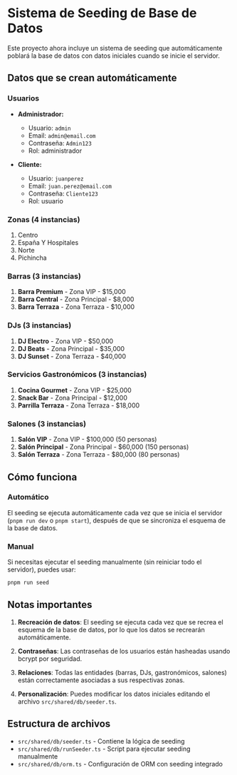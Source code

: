 # Sistema de Seeding de Base de Datos

Este proyecto ahora incluye un sistema de seeding que automáticamente poblará la base de datos con datos iniciales cuando se inicie el servidor.

## Datos que se crean automáticamente

### Usuarios

- **Administrador:**

  - Usuario: `admin`
  - Email: `admin@email.com`
  - Contraseña: `Admin123`
  - Rol: administrador

- **Cliente:**
  - Usuario: `juanperez`
  - Email: `juan.perez@email.com`
  - Contraseña: `Cliente123`
  - Rol: usuario

### Zonas (4 instancias)

1. Centro
2. España Y Hospitales
3. Norte
4. Pichincha

### Barras (3 instancias)

1. **Barra Premium** - Zona VIP - $15,000
2. **Barra Central** - Zona Principal - $8,000
3. **Barra Terraza** - Zona Terraza - $10,000

### DJs (3 instancias)

1. **DJ Electro** - Zona VIP - $50,000
2. **DJ Beats** - Zona Principal - $35,000
3. **DJ Sunset** - Zona Terraza - $40,000

### Servicios Gastronómicos (3 instancias)

1. **Cocina Gourmet** - Zona VIP - $25,000
2. **Snack Bar** - Zona Principal - $12,000
3. **Parrilla Terraza** - Zona Terraza - $18,000

### Salones (3 instancias)

1. **Salón VIP** - Zona VIP - $100,000 (50 personas)
2. **Salón Principal** - Zona Principal - $60,000 (150 personas)
3. **Salón Terraza** - Zona Terraza - $80,000 (80 personas)

## Cómo funciona

### Automático

El seeding se ejecuta automáticamente cada vez que se inicia el servidor (`pnpm run dev` o `pnpm start`), después de que se sincroniza el esquema de la base de datos.

### Manual

Si necesitas ejecutar el seeding manualmente (sin reiniciar todo el servidor), puedes usar:

```bash
pnpm run seed
```

## Notas importantes

1. **Recreación de datos**: El seeding se ejecuta cada vez que se recrea el esquema de la base de datos, por lo que los datos se recrearán automáticamente.

2. **Contraseñas**: Las contraseñas de los usuarios están hasheadas usando bcrypt por seguridad.

3. **Relaciones**: Todas las entidades (barras, DJs, gastronómicos, salones) están correctamente asociadas a sus respectivas zonas.

4. **Personalización**: Puedes modificar los datos iniciales editando el archivo `src/shared/db/seeder.ts`.

## Estructura de archivos

- `src/shared/db/seeder.ts` - Contiene la lógica de seeding
- `src/shared/db/runSeeder.ts` - Script para ejecutar seeding manualmente
- `src/shared/db/orm.ts` - Configuración de ORM con seeding integrado
